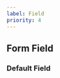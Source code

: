 ```yaml
---
label: Field
priority: 4
---
```


## Form Field

<ComponentMeta name="NField" />

### Default Field

<ComponentDemo name="DefaultField" />

